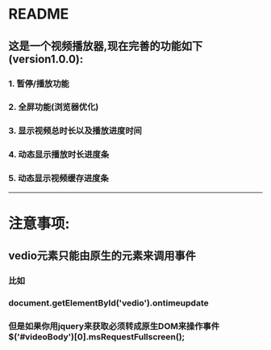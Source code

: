 
# README

## 这是一个视频播放器,现在完善的功能如下(version1.0.0):



### 1. 暂停/播放功能
### 2. 全屏功能(浏览器优化)
### 3. 显示视频总时长以及播放进度时间
### 4. 动态显示播放时长进度条
### 5. 动态显示视频缓存进度条

----------

# 注意事项:

## vedio元素只能由原生的元素来调用事件

### 比如 
### document.getElementById('vedio').ontimeupdate 
### 但是如果你用jquery来获取必须转成原生DOM来操作事件$('#videoBody')[0].msRequestFullscreen();
